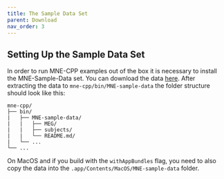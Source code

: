 ```yaml
---
title: The Sample Data Set
parent: Download
nav_order: 3
---
```

## Setting Up the Sample Data Set

In order to run MNE-CPP examples out of the box it is necessary to install the MNE-Sample-Data set. You can download the data [here](https://osf.io/86qa2/download). After extracting the data to `mne-cpp/bin/MNE-sample-data` the folder structure should look like this: 

```
mne-cpp/
├── bin/
|   ├── MNE-sample-data/
|   |   ├── MEG/
|   |   ├── subjects/
|   |   └── README.md/
|   └── ...
└── ...
```

On MacOS and if you build with the `withAppBundles` flag, you need to also copy the data into the `.app/Contents/MacOS/MNE-sample-data` folder.